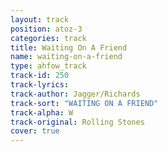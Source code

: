 ```yaml
---
layout: track
position: atoz-3
categories: track
title: Waiting On A Friend
name: waiting-on-a-friend
type: ahfow_track
track-id: 250
track-lyrics: 
track-author: Jagger/Richards
track-sort: "WAITING ON A FRIEND"
track-alpha: W
track-original: Rolling Stones
cover: true
---
```

